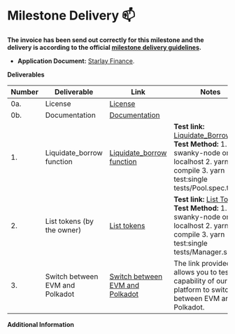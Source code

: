 # Milestone Delivery :mailbox:

**The invoice has been send out correctly for this milestone and the delivery is according to the official [milestone delivery guidelines](https://github.com/smart-contract-bounty/Support-Docs/blob/master/milestone-deliverables-guidelines.md).**  

* **Application Document:** [Starlay Finance](https://github.com/Chidasan/Ecosystem-Grants/blob/master/applications/starlay_finance.md).

**Deliverables**

| Number | Deliverable | Link | Notes |
| ------------- | ------------- | ------------- |------------- |
| 0a. | License | [License](https://github.com/starlay-finance/starlay-protocol-wasm/blob/f8465b9e79b7566610663fd5f2971a9c0eeac8f9/LICENSE.md) | 　|
| 0b. | Documentation | [Documentation](https://docs.starlay.finance) |　 |
| 1. | Liquidate_borrow function | [Liquidate_borrow function](https://github.com/starlay-finance/starlay-protocol-wasm/blob/f8465b9e79b7566610663fd5f2971a9c0eeac8f9/logics/impls/pool/mod.rs#L401)  | **Test link:** [Liquidate_Borrow](https://github.com/starlay-finance/starlay-protocol-wasm/blob/f8465b9e79b7566610663fd5f2971a9c0eeac8f9/tests/Pool.spec.ts#L679) **Test Method:** 1. Run swanky-node on localhost 2. yarn compile 3. yarn test:single tests/Pool.spec.ts |
| 2. | List tokens (by the owner) | [List tokens](https://github.com/starlay-finance/starlay-protocol-wasm/blob/f8465b9e79b7566610663fd5f2971a9c0eeac8f9/contracts/manager/lib.rs#L98) | **Test link:** [List Tokens](https://github.com/starlay-finance/starlay-protocol-wasm/blob/f8465b9e79b7566610663fd5f2971a9c0eeac8f9/tests/Manager.spec.ts#L58) **Test Method:** 1. Run swanky-node on localhost 2. yarn compile 3. yarn test:single tests/Manager.spec.ts |
| 3. | Switch between EVM and Polkadot | [Switch between EVM and Polkadot](https://testnet-wasm.starlay.finance/) | The link provided allows you to test the capability of our platform to switch between EVM and Polkadot. |

**Additional Information**

```
